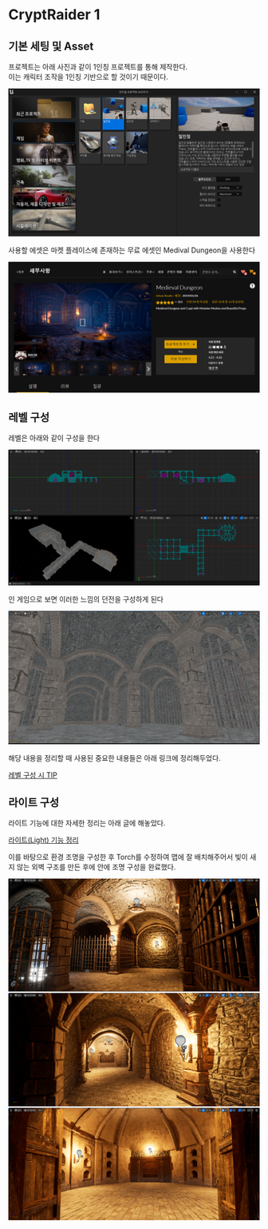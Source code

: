 # CryptRaider 1

## 기본 세팅 및 Asset

프로젝트는 아래 사진과 같이 1인칭 프로젝트를 통해 제작한다.<br>
이는 캐릭터 조작을 1인칭 기반으로 할 것이기 때문이다.

![1](/Assets/Images/Unreal/실습/CryptRaider/1.png)

사용할 에셋은 마켓 플레이스에 존재하는 무료 에셋인 Medival Dungeon을 사용한다

![2](/Assets/Images/Unreal/실습/CryptRaider/2.png)

## 레벨 구성

레벨은 아래와 같이 구성을 한다

![3](/Assets/Images/Unreal/실습/CryptRaider/3.png)

인 게임으로 보면 이러한 느낌의 던전을 구성하게 된다

![4](/Assets/Images/Unreal/실습/CryptRaider/4.png)

해당 내용을 정리할 때 사용된 중요한 내용들은 아래 링크에 정리해두었다.

[레벨 구성 시 TIP](./../../이론%20및%20정리/레벨%20구성%20시%20TIP.md)

## 라이트 구성

라이트 기능에 대한 자세한 정리는 아래 글에 해놓았다.

[라이트(Light) 기능 정리](<../../이론%20및%20정리/라이트(Light)%20정리.md>)

이를 바탕으로 환경 조명을 구성한 후 Torch를 수정하여 맵에 잘 배치해주어서 빛이 새지 않는 외벽 구조를 만든 후에 안에 조명 구성을 완료했다.

![4](/Assets/Images/Unreal/실습/CryptRaider/5.png)
![4](/Assets/Images/Unreal/실습/CryptRaider/6.png)
![4](/Assets/Images/Unreal/실습/CryptRaider/7.png)
